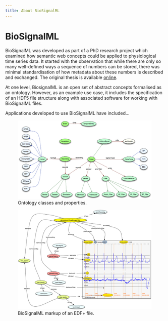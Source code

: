```yaml
---
title: About BioSignalML
---
```


# BioSignalML

BioSignalML was developed as part of a PhD research project which examined how semantic web concepts could be applied to physiological time series data. It started with the observation that while there are only so many well-defined ways a sequence of numbers can be stored, there was minimal standardisation of how metadata about these numbers is described and exchanged. The original thesis is available [online](https://auckland.primo.exlibrisgroup.com/permalink/64UAUCK_INST/13vfdcn/alma99261387214002091).

At one level, BiosignalML is an open set of abstract concepts formalised as an ontology. However, as an example use case, it includes the specification of an HDF5 file structure along with associated software for working with BioSignalML files.


Applications developed to use BioSignalML have included...

<figure >
    <img src="./images/ontology.png" alt="Ontology classes and properties"/>
    <figcaption>Ontology classes and properties.</figcaption>
</figure>
<figure >
    <img src="./images/edfexample.png" alt="BioSignalML markup of an EDF+ file"/>
    <figcaption>BioSignalML markup of an EDF+ file.</figcaption>
</figure>

<!-- 

## The author

A short CV??

-->

